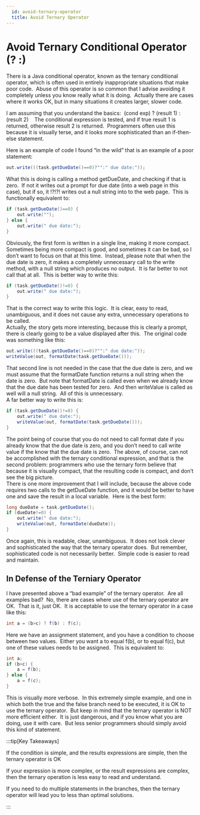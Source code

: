 ```yaml
---
  id: avoid-ternary-operator
  title: Avoid Ternary Operator
---
```

#  Avoid Ternary Conditional Operator (? :)

There is a Java conditional operator, known as the ternary conditional operator, which is often used in entirely inappropriate situations that make poor code.  Abuse of this operator is so common that I advise avoiding it completely unless you know really what it is doing.  Actually there are cases where it works OK, but in many situations it creates larger, slower code.  

I am assuming that you understand the basics:  (cond exp) ? (result 1) : (result 2)    The conditional expression is tested, and if true result 1 is returned, otherwise result 2 is returned.  Programmers often use this because it is visually terse, and it looks more sophisticated than an if-then-else statement. 
 
Here is an example of code I found “in the wild” that is an example of a poor statement:

```java
out.write(((task.getDueDate()==0)?"":" due date:"));
```


What this is doing is calling a method getDueDate, and checking if that is zero.  If not it writes out a prompt for due date (into a web page in this case), but if so, it !?!?! writes out a null string into to the web page.  This is functionally equivalent to:

```java
if (task.getDueDate()==0) {
    out.write("");
} else {
    out.write(" due date:");
}
```


Obviously, the first form is written in a single line, making it more compact.  Sometimes being more compact is good, and sometimes it can be bad, so I don’t want to focus on that at this time.  Instead, please note that when the due date is zero, it makes a completely unnecessary call to the write method, with a null string which produces no output.  It is far better to not call that at all.  This is better way to write this:

```java
if (task.getDueDate()!=0) {
    out.write(" due date:");
}
```


That is the correct way to write this logic.  It is clear, easy to read, unambiguous, and it does not cause any extra, unnecessary operations to be called.  
Actually, the story gets more interesting, because this is clearly a prompt, there is clearly going to be a value displayed after this.  The original code was something like this:

```java
out.write(((task.getDueDate()==0)?"":" due date:"));
writeValue(out, formatDate(task.getDueDate()));
```


That second line is not needed in the case that the due date is zero, and we must assume that the formatDate function returns a null string when the date is zero.  But note that formatDate is called even when we already know that the due date has been tested for zero.  And then writeValue is called as well will a null string.  All of this is unnecessary.  
A far better way to write this is:

```java
if (task.getDueDate()!=0) {
    out.write(" due date:");
    writeValue(out, formatDate(task.getDueDate()));
}
```


The point being of course that you do not need to call format date if you already know that the due date is zero, and you don’t need to call write value if the know that the due date is zero.  The above, of course, can not be accomplished with the ternary conditional expression, and that is the second problem: programmers who use the ternary form believe that because it is visually compact, that the resulting code is compact, and don’t see the big picture.  
There is one more improvement that I will include, because the above code requires two calls to the getDueDate function, and it would be better to have one and save the result in a local variable.  Here is the best form:

```java
long dueDate = task.getDueDate();
if (dueDate!=0) {
    out.write(" due date:");
    writeValue(out, formatDate(dueDate));
}
```


Once again, this is readable, clear, unambiguous.  It does not look clever and sophisticated the way that the ternary operator does.  But remember, sophisticated code is not necessarily better.  Simple code is easier to read and maintain.

## In Defense of the Terniary Operator

I have presented above a “bad example” of the ternary operator.  Are all examples bad?  No, there are cases where use of the ternary operator are OK.  That is it, just OK.  It is acceptable to use the ternary operator in a case like this:

```java
int a = (b>c) ? f(b) : f(c);
```


Here we have an assignment statement, and you have a condition to choose between two values.  Either you want a to equal f(b), or to equal f(c), but one of these values needs to be assigned.  This is equivalent to:

```java
int a;
if (b>c) {
    a = f(b);
} else {
    a = f(c);
}
```

This is visually more verbose.  In this extremely simple example, and one in which both the true and the false branch need to be executed, it is OK to use the ternary operator.  But keep in mind that the ternary operator is NOT more efficient either.  It is just dangerous, and if you know what you are doing, use it with care.  But less senior programmers should simply avoid this kind of statement.

:::tip[Key Takeaways]

If the condition is simple, and the results expressions are simple, then the ternary operator is OK  

If your expression is more complex, or the result expressions are complex, then the ternary operation is less easy to read and understand.  

If you need to do multiple statements in the branches, then the ternary operator will lead you to less than optimal solutions.

:::